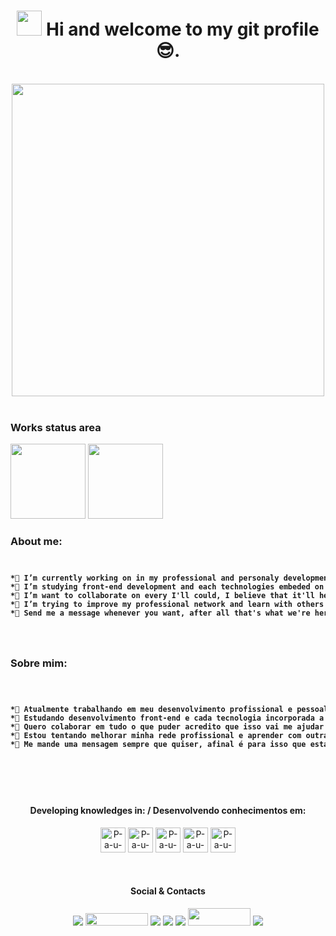 
<h1 align="center"><img src="https://media.giphy.com/media/hvRJCLFzcasrR4ia7z/giphy.gif" width="40px"> Hi and welcome to my git profile 😎.</h1>
</br>

<div align="center">
<img src="https://raw.githubusercontent.com/trepichio/trepichio/master/assets/code.gif" widt="500px" height="500px">
</div>
</br>

### Works status area
<div>
<img height="120px" src="https://github-readme-stats.vercel.app/api?username=P-a-u-l-o&theme=cobalt&show_icons=true)">
<img height="120px" src="https://github-readme-stats.vercel.app/api/top-langs/?username=P-a-u-l-o&theme=cobalt&layout=compact">
  </div>

### About me:
<div>
  <code>
<pre>
<strong>*🔭 I’m currently working on in my professional and personaly development.</strong>
<strong>*🌱 I’m studying front-end development and each technologies embeded on it.</strong>
<strong>*👯 I’m want to collaborate on every I'll could, I believe that it'll help me improve my skills in development carrer.</strong>
<strong>*🤔 I’m trying to improve my professional network and learn with others that had more experience than me.</strong>
<strong>*💬 Send me a message whenever you want, after all that's what we're here for, to exchange knowledge. </strong>
</pre>
  </code>
</div>
    
### Sobre mim:
   <div>
  <code>
    <pre>
<strong>*🔭 Atualmente trabalhando em meu desenvolvimento profissional e pessoal.</strong>
<strong>*🌱 Estudando desenvolvimento front-end e cada tecnologia incorporada a ele.</strong>
<strong>*👯 Quero colaborar em tudo o que puder acredito que isso vai me ajudar a melhorar minhas habilidades na carreira de dev.</strong>
<strong>*🤔 Estou tentando melhorar minha rede profissional e aprender com outras pessoas que têm mais experiência do que eu.</strong>
<strong>*💬 Me mande uma mensagem sempre que quiser, afinal é para isso que estamos aqui, para trocar conhecimentos.</strong>
    </pre>
  </code>
</div>
   </br>

<div align="center">
  
#### Developing knowledges in: / Desenvolvendo conhecimentos em:

  <a href="https://www.w3schools.com/tags/tag_doctype.asp"> <img width="40" src="https://cdn.jsdelivr.net/gh/devicons/devicon/icons/html5/html5-original.svg"  alt="P-a-u-l-o-html5"/></a>
  <a href="https://www.w3schools.com/css/default.asp"><img width="40" src="https://cdn.jsdelivr.net/gh/devicons/devicon/icons/css3/css3-original.svg" alt="P-a-u-l-o-css3" /></a>
 <a href="https://www.w3schools.com/js/default.asp"> <img width="40" src="https://cdn.jsdelivr.net/gh/devicons/devicon/icons/javascript/javascript-original.svg" alt="P-a-u-l-o-javaScript" /></a>
   <a href="https://getbootstrap.com/docs/5.0/getting-started/introduction/"><img width="40" src="https://cdn.jsdelivr.net/gh/devicons/devicon/icons/bootstrap/bootstrap-plain.svg" alt="P-a-u-l-o-bootstrap"/></a>
   <a href="https://pt-br.reactjs.org/docs/getting-started.html"><img width="40" src="https://cdn.jsdelivr.net/gh/devicons/devicon/icons/react/react-original.svg" alt="P-a-u-l-o-react"/></a>
 <!--<a href="https://www.typescriptlang.org/docs/"><img width="40" src="https://cdn.jsdelivr.net/gh/devicons/devicon/icons/typescript/typescript-original.svg" alt="K1ngstream-typescript"/></a>-->
<!-- <a href="https://redux.js.org/tutorials/essentials/part-1-overview-concepts"><img width="40" src="https://cdn.jsdelivr.net/gh/devicons/devicon/icons/redux/redux-original.svg" alt="P-a-u-l-o-redux"/></a>-->
<!-- <a href="https://dev.mysql.com/doc/"><img width="60" src="https://cdn.jsdelivr.net/gh/devicons/devicon/icons/mysql/mysql-original-wordmark.svg" alt="P-a-u-l-o-mysql"/><a/>-->
 <!--  <a href="https://tailwindcss.com/docs"><img width="60" src="https://tailwindcss.com/_next/static/media/tailwindcss-mark.cb8046c163f77190406dfbf4dec89848.svg" alt="P-a-u-l-o-tailwindcss"/></a>-->
</div>

</br>

<div align="center">
  
  #### Social & Contacts

  <a href="https://www.linkedin.com/in/paulo-silva-94901812b/" target="_blank"><img src="https://img.shields.io/badge/-LinkedIn-%230077B5?style=for-the-badge&logo=linkedin&logoColor=white" target="_blank"></a>
  <a href = "mailto:paulo.ads.silva@hotmail.com"><img src="https://iconape.com/wp-content/png_logo_vector/outlook-com-logo.png" width="100" height="20" target="_blank"></a>
   <a href = "mailto:paulinhosajsilva@gmail.com"><img src="https://img.shields.io/badge/-Gmail-%23333?style=for-the-badge&logo=gmail&logoColor=white" target="_blank"></a>
    <a href="https://www.twitch.tv/k1ngstream" target="_blank"><img src="https://img.shields.io/badge/Twitch-9146FF?style=for-the-badge&logo=twitch&logoColor=white" target="_blank"></a>
  <a href="https://discord.gg/cEzjjtfJZ2" target="_blank"><img src="https://img.shields.io/badge/Discord-7289DA?style=for-the-badge&logo=discord&logoColor=white" target="_blank"></a>
  <a href="https://twitter.com/K1ngStream" target="_blank"><img src="https://w7.pngwing.com/pngs/474/303/png-transparent-logo-twitter-social-networking-service-graphics-twitter-blue-text-logo.png" width="100" height="28" target="_blank"></a>
  <a href="https://www.instagram.com/__silvapaulo__/" target="_blank"><img src="https://img.shields.io/badge/-Instagram-%23E4405F?style=for-the-badge&logo=instagram&logoColor=white" target="_blank"></a>
 	</div>
  </br></br></br></br>

